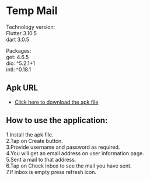 # Temp Mail

Technology version:<br>
Flutter 3.10.5<br>
dart 3.0.5

Packages:<br>
  get: 4.6.5<br>
  dio: ^5.2.1+1<br>
  intl: ^0.18.1<br>

## Apk URL

- [Click here to download the apk file](https://drive.google.com/file/d/1DcJm4RADQ7oRTl-WCGJxvyJ-50nSNiIH/view)

## How to use the application:<br>

1.Install the apk file.<br>
2.Tap on Create button.<br>
3.Provide username and password as required.<br>
4.You will get an email address on user information page.<br>
5.Sent a mail to that address.<br>
6.Tap on Check Inbox to see the mail you have sent.<br>
7.If inbox is empty press refresh icon.<br>



